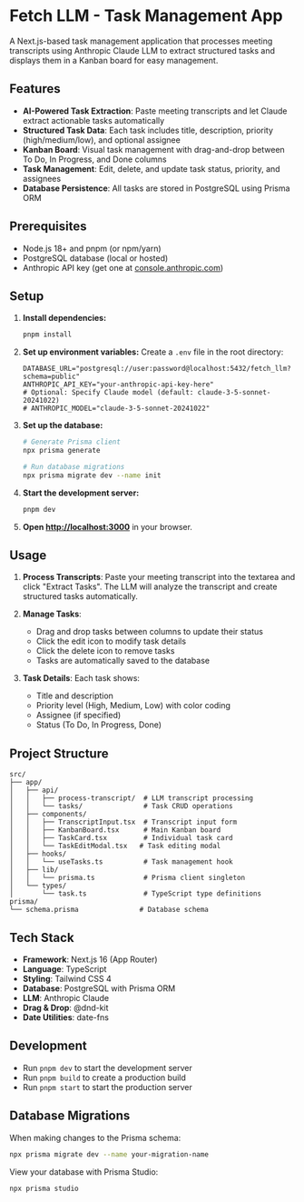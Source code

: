 # Fetch LLM - Task Management App

A Next.js-based task management application that processes meeting transcripts using Anthropic Claude LLM to extract structured tasks and displays them in a Kanban board for easy management.

## Features

- **AI-Powered Task Extraction**: Paste meeting transcripts and let Claude extract actionable tasks automatically
- **Structured Task Data**: Each task includes title, description, priority (high/medium/low), and optional assignee
- **Kanban Board**: Visual task management with drag-and-drop between To Do, In Progress, and Done columns
- **Task Management**: Edit, delete, and update task status, priority, and assignees
- **Database Persistence**: All tasks are stored in PostgreSQL using Prisma ORM

## Prerequisites

- Node.js 18+ and pnpm (or npm/yarn)
- PostgreSQL database (local or hosted)
- Anthropic API key (get one at [console.anthropic.com](https://console.anthropic.com))

## Setup

1. **Install dependencies:**
   ```bash
   pnpm install
   ```

2. **Set up environment variables:**
   Create a `.env` file in the root directory:
   ```env
   DATABASE_URL="postgresql://user:password@localhost:5432/fetch_llm?schema=public"
   ANTHROPIC_API_KEY="your-anthropic-api-key-here"
   # Optional: Specify Claude model (default: claude-3-5-sonnet-20241022)
   # ANTHROPIC_MODEL="claude-3-5-sonnet-20241022"
   ```

3. **Set up the database:**
   ```bash
   # Generate Prisma client
   npx prisma generate
   
   # Run database migrations
   npx prisma migrate dev --name init
   ```

4. **Start the development server:**
   ```bash
   pnpm dev
   ```

5. **Open [http://localhost:3000](http://localhost:3000)** in your browser.

## Usage

1. **Process Transcripts**: Paste your meeting transcript into the textarea and click "Extract Tasks". The LLM will analyze the transcript and create structured tasks automatically.

2. **Manage Tasks**: 
   - Drag and drop tasks between columns to update their status
   - Click the edit icon to modify task details
   - Click the delete icon to remove tasks
   - Tasks are automatically saved to the database

3. **Task Details**: Each task shows:
   - Title and description
   - Priority level (High, Medium, Low) with color coding
   - Assignee (if specified)
   - Status (To Do, In Progress, Done)

## Project Structure

```
src/
├── app/
│   ├── api/
│   │   ├── process-transcript/  # LLM transcript processing
│   │   └── tasks/               # Task CRUD operations
│   ├── components/
│   │   ├── TranscriptInput.tsx  # Transcript input form
│   │   ├── KanbanBoard.tsx      # Main Kanban board
│   │   ├── TaskCard.tsx         # Individual task card
│   │   └── TaskEditModal.tsx   # Task editing modal
│   ├── hooks/
│   │   └── useTasks.ts          # Task management hook
│   ├── lib/
│   │   └── prisma.ts            # Prisma client singleton
│   └── types/
│       └── task.ts              # TypeScript type definitions
prisma/
└── schema.prisma               # Database schema
```

## Tech Stack

- **Framework**: Next.js 16 (App Router)
- **Language**: TypeScript
- **Styling**: Tailwind CSS 4
- **Database**: PostgreSQL with Prisma ORM
- **LLM**: Anthropic Claude
- **Drag & Drop**: @dnd-kit
- **Date Utilities**: date-fns

## Development

- Run `pnpm dev` to start the development server
- Run `pnpm build` to create a production build
- Run `pnpm start` to start the production server

## Database Migrations

When making changes to the Prisma schema:
```bash
npx prisma migrate dev --name your-migration-name
```

View your database with Prisma Studio:
```bash
npx prisma studio
```
